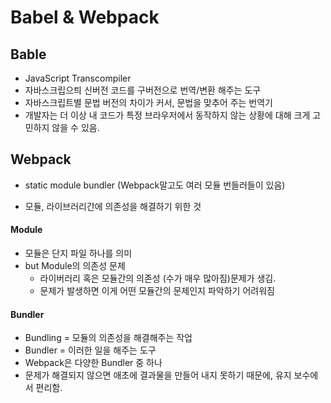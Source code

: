 # Babel & Webpack



## Bable

- JavaScript Transcompiler
- 자바스크립으틔 신버전 코드를 구버전으로 번역/변환 해주는 도구
- 자바스크립트별 문법 버전의 차이가 커서, 문법을 맞추어 주는 번역기
- 개발자는 더 이상 내 코드가 특정 브라우저에서 동작하지 않는 상황에 대해 크게 고민하지 않을 수 있음.



## Webpack

- static module bundler (Webpack말고도 여러 모듈 번들러들이 있음)

- 모듈, 라이브러리간에 의존성을 해결하기 위한 것



#### Module

- 모듈은 단지 파일 하나를 의미
- but Module의 의존성 문제
  - 라이버러리 혹은 모듈간의 의존성 (수가 매우 많아짐)문제가 생김.
  - 문제가 발생하면 이게 어떤 모듈간의 문제인지 파악하기 어려워짐

#### Bundler

- Bundling = 모듈의 의존성을 해결해주는 작업
- Bundler = 이러한 일을 해주는 도구
- Webpack은 다양한 Bundler 중 하나
- 문제가 해결되지 않으면 애초에 결과물을 만들어 내지 못하기 때문에, 유지 보수에서 편리함.

